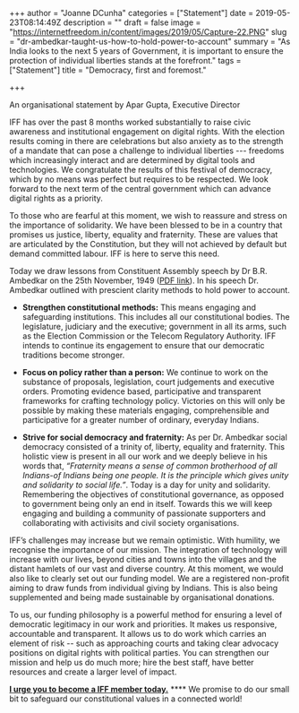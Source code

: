 +++
author = "Joanne DCunha"
categories = ["Statement"]
date = 2019-05-23T08:14:49Z
description = ""
draft = false
image = "https://internetfreedom.in/content/images/2019/05/Capture-22.PNG"
slug = "dr-ambedkar-taught-us-how-to-hold-power-to-account"
summary = "As India looks to the next 5 years of Government, it is important to ensure the protection of individual liberties stands at the forefront."
tags = ["Statement"]
title = "Democracy, first and foremost."

+++


An organisational statement by Apar Gupta, Executive Director

IFF has over the past 8 months worked substantially to raise civic awareness and institutional engagement on digital rights. With the election results coming in there are celebrations but also anxiety as to the strength of a mandate that can pose a challenge to individual liberties --- freedoms which increasingly interact and are determined by digital tools and technologies. We congratulate the results of this festival of democracy, which by no means was perfect but requires to be respected. We look forward to the next term of the central government which can advance digital rights as a priority.

To those who are fearful at this moment, we wish to reassure and stress on the importance of solidarity. We have been blessed to be in a country that promises us justice, liberty, equality and fraternity. These are values that are articulated by the Constitution, but they will not achieved by default but demand committed labour. IFF is here to serve this need.

Today we draw lessons from Constituent Assembly speech by Dr B.R. Ambedkar on the 25th November, 1949 ([PDF link](https://www.mea.gov.in/Images/attach/amb/Volume_06.pdf)). In his speech Dr. Ambedkar outlined with prescient clarity methods to hold power to account.

* **Strengthen constitutional methods:** This means engaging and safeguarding institutions. This includes all our constitutional bodies. The legislature, judiciary and the executive; government in all its arms, such as the Election Commission or the Telecom Regulatory Authority. IFF intends to continue its engagement to ensure that our democratic traditions become stronger.

* **Focus on policy rather than a person:** We continue to work on the substance of proposals, legislation, court judgements and executive orders. Promoting evidence based, participative and transparent frameworks for crafting technology policy. Victories on this will only be possible by making these materials engaging, comprehensible and participative for a greater number of ordinary, everyday Indians.

* **Strive for social democracy and fraternity:** As per Dr. Ambedkar social democracy consisted of a trinity of, liberty, equality and fraternity. This holistic view is present in all our work and we deeply believe in his words that, *“Fraternity means a sense of common brotherhood of all Indians-of Indians being one people. It is the principle which gives unity and solidarity to social life.”*. Today is a day for unity and solidarity. Remembering the objectives of constitutional governance, as opposed to government being only an end in itself. Towards this we will keep engaging and building a community of passionate supporters and collaborating with activisits and civil society organisations.

IFF’s challenges may increase but we remain optimistic. With humility, we recognise the importance of our mission. The integration of technology will increase with our lives, beyond cities and towns into the villages and the distant hamlets of our vast and diverse country. At this moment, we would also like to clearly set out our funding model. We are a registered non-profit aiming to draw funds from individual giving by Indians. This is also being supplemented and being made sustainable by organisational donations.

To us, our funding philosophy is a powerful method for ensuring a level of democratic legitimacy in our work and priorities. It makes us responsive, accountable and transparent. It allows us to do work which carries an element of risk -- such as approaching courts and taking clear advocacy positions on digital rights with political parties. You can strengthen our mission and help us do much more; hire the best staff, have better resources and create a larger level of impact.

[**I urge you to become a IFF member today.**](https://internetfreedom.in/donate/) **** We promise to do our small bit to safeguard our constitutional values in a connected world!

